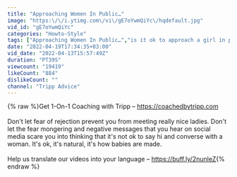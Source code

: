 ```yaml
---
title: "Approaching Women In Public…"
image: "https:\/\/i.ytimg.com\/vi\/gE7oYwmQiYc\/hqdefault.jpg"
vid_id: "gE7oYwmQiYc"
categories: "Howto-Style"
tags: ["Approaching Women In Public…","is it ok to approach a girl in public","cold approaching women"]
date: "2022-04-19T17:34:35+03:00"
vid_date: "2022-04-13T15:57:49Z"
duration: "PT39S"
viewcount: "19419"
likeCount: "884"
dislikeCount: ""
channel: "Tripp Advice"
---
```

{% raw %}Get 1-On-1 Coaching with Tripp – <a rel="nofollow" target="blank" href="https://coachedbytripp.com">https://coachedbytripp.com</a><br /><br />Don't let fear of rejection prevent you from meeting really nice ladies. Don't let the fear mongering and negative messages that you hear on social media scare you into thinking that it's not ok to say hi and converse with a woman. It's ok, it's natural, it's how babies are made.<br /><br />Help us translate our videos into your language – <a rel="nofollow" target="blank" href="https://buff.ly/2nunleZ">https://buff.ly/2nunleZ</a>{% endraw %}
